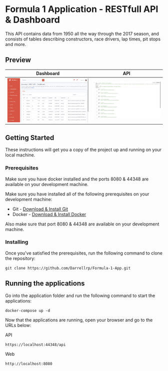 # Formula 1 Application - RESTfull API & Dashboard
This API contains data from 1950 all the way through the 2017 season, and consists of tables describing constructors, race drivers, lap times, pit stops and more.

## Preview
Dashboard             |  API
:-------------------------:|:-------------------------:
![alt text](Formula-1-Web/img/formula-1-dashboard.png "Formula 1 Dashboard example") | ![alt text](Formula-1-Web/img/formula-1-api.png "Formula 1 API example")

## Getting Started

These instructions will get you a copy of the project up and running on your local machine.

### Prerequisites

Make sure you have docker installed and the ports 8080 & 44348 are available on your development machine.

Make sure you have installed all of the following prerequisites on your development machine:
* Git - [Download & Install Git](https://git-scm.com/downloads)
* Docker - [Download & Install Docker](https://www.docker.com/products/docker-desktop)

Also make sure that port 8080 & 44348 are available on your development machine.

### Installing

Once you've satisfied the prerequisites, run the following command to clone the repository:
```
git clone https://github.com/Darrellrp/Formula-1-App.git
```

## Running the applications

Go into the application folder and run the following command to start the applications:
```
docker-compose up -d
```

Now that the applications are running, open your browser and go to the URLs below:

API
```
https://localhost:44348/api
```

Web
```
http://localhost:8080
```
